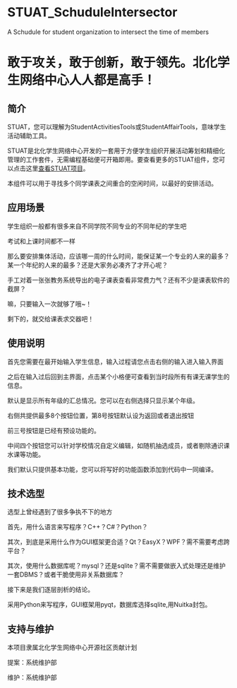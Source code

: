 # STUAT_SchuduleIntersector
A Schudule for student organization to intersect the time of members

# 敢于攻关，敢于创新，敢于领先。北化学生网络中心人人都是高手！

## 简介

STUAT，您可以理解为StudentActivitiesTools或StudentAffairTools，意味学生活动辅助工具。

STUAT是北化学生网络中心开发的一套用于方便学生组织开展活动筹划和精细化管理的工作套件，无需编程基础便可开箱即用。要查看更多的STUAT组件，您可以点击这里[查看STUAT项目](https://github.com/BUCTSNC/STUAT)。

本组件可以用于寻找多个同学课表之间重合的空闲时间，以最好的安排活动。

## 应用场景

学生组织一般都有很多来自不同学院不同专业的不同年纪的学生吧

考试和上课时间都不一样

那么要安排集体活动，应该哪一周的什么时间，能保证某一个专业的人来的最多？某一个年纪的人来的最多？还是大家务必凑齐了才开心呢？

手工对着一张张教务系统导出的电子课表查看非常费力气？还有不少是课表软件的截屏？

嘛，只要输入一次就够了哦~！

剩下的，就交给课表求交器吧！

## 使用说明

首先您需要在最开始输入学生信息，输入过程请您点击右侧的输入进入输入界面

之后在输入过后回到主界面，点击某个小格便可查看到当时段所有有课无课学生的信息。

默认是显示所有年级的汇总情况。您可以在右侧选择只显示某个年级。

右侧共提供最多8个按钮位置，第8号按钮默认设为返回或者退出按钮

前三号按钮是已经有预设功能的。

中间四个按钮您可以针对学校情况自定义编辑，如随机抽选成员，或者剔除通识课水课等功能。

我们默认只提供基本功能，您可以将写好的功能函数添加到代码中一同编译。

## 技术选型

选型上曾经遇到了很多争执不下的地方

首先，用什么语言来写程序？C++？C#？Python？

其次，到底是采用什么作为GUI框架更合适？Qt？EasyX？WPF？需不需要考虑跨平台？

其次，使用什么数据库呢？mysql？还是sqlite？需不需要做嵌入式处理还是维护一套DBMS？或者干脆使用非关系数据库？

接下来是我们逐层剖析的结论。

采用Python来写程序，GUI框架用pyqt，数据库选择sqlite,用Nuitka封包。

## 支持与维护

本项目隶属北化学生网络中心开源社区贡献计划

提案：系统维护部

维护：系统维护部